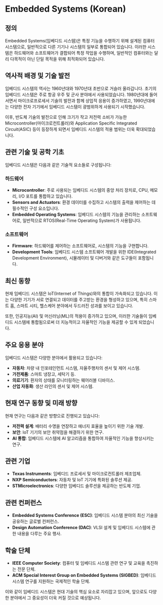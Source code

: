 # Embedded Systems (Korean)

## 정의

Embedded Systems(임베디드 시스템)은 특정 기능을 수행하기 위해 설계된 컴퓨터 시스템으로, 일반적으로 다른 기기나 시스템의 일부로 통합되어 있습니다. 이러한 시스템은 하드웨어와 소프트웨어가 결합되어 특정 작업을 수행하며, 일반적인 컴퓨터와는 달리 다목적이 아닌 단일 목적을 위해 최적화되어 있습니다.

## 역사적 배경 및 기술 발전

임베디드 시스템의 역사는 1960년대와 1970년대 초반으로 거슬러 올라갑니다. 초기의 임베디드 시스템은 주로 항공 우주 및 군사 분야에서 사용되었습니다. 1980년대에 들어서면서 마이크로프로세서 기술의 발전과 함께 상업적 응용이 증가하였고, 1990년대에는 다양한 전자 기기에서 임베디드 시스템이 광범위하게 사용되기 시작했습니다.

이후, 반도체 기술의 발전으로 인해 크기가 작고 저전력 소비가 가능한 Microcontroller(마이크로컨트롤러)와 Application Specific Integrated Circuit(ASIC) 등이 등장하게 되면서 임베디드 시스템의 적용 범위는 더욱 확대되었습니다.

## 관련 기술 및 공학 기초

임베디드 시스템은 다음과 같은 기술적 요소들로 구성됩니다:

### 하드웨어

- **Microcontroller**: 주로 사용되는 임베디드 시스템의 중앙 처리 장치로, CPU, 메모리, I/O 포트를 통합하고 있습니다.
- **Sensors and Actuators**: 환경 데이터를 수집하고 시스템의 출력을 제어하는 데 필수적인 구성 요소입니다.
- **Embedded Operating Systems**: 임베디드 시스템의 기능을 관리하는 소프트웨어로, 일반적으로 RTOS(Real-Time Operating System)가 사용됩니다.

### 소프트웨어

- **Firmware**: 하드웨어를 제어하는 소프트웨어로, 시스템의 기능을 구현합니다.
- **Development Tools**: 임베디드 시스템 소프트웨어 개발을 위한 IDE(Integrated Development Environment), 시뮬레이터 및 디버거와 같은 도구들이 포함됩니다.

## 최신 동향

현재 임베디드 시스템은 IoT(Internet of Things)와의 통합이 가속화되고 있습니다. 이는 다양한 기기가 서로 연결되고 데이터를 주고받는 환경을 형성하고 있으며, 특히 스마트 홈, 스마트 시티, 헬스케어 분야에서 두드러진 성과를 보이고 있습니다.

또한, 인공지능(AI) 및 머신러닝(ML)의 적용이 증가하고 있으며, 이러한 기술들이 임베디드 시스템에 통합됨으로써 더 지능적이고 자율적인 기능을 제공할 수 있게 되었습니다.

## 주요 응용 분야

임베디드 시스템은 다양한 분야에서 활용되고 있습니다:

- **자동차**: 차량 내 인포테인먼트 시스템, 자율주행차의 센서 및 제어 시스템.
- **가전제품**: 스마트 냉장고, 세탁기 등.
- **의료기기**: 환자의 상태를 모니터링하는 웨어러블 디바이스.
- **산업 자동화**: 생산 라인의 센서 및 제어 시스템.

## 현재 연구 동향 및 미래 방향

현재 연구는 다음과 같은 방향으로 진행되고 있습니다:

- **저전력 설계**: 배터리 수명을 연장하고 에너지 효율을 높이기 위한 기술 개발.
- **보안**: IoT 기기의 보안 취약점을 해결하기 위한 연구.
- **AI 통합**: 임베디드 시스템에 AI 알고리즘을 통합하여 자율적인 기능을 향상시키는 연구.

## 관련 기업

- **Texas Instruments**: 임베디드 프로세서 및 마이크로컨트롤러 제조업체.
- **NXP Semiconductors**: 자동차 및 IoT 기기에 특화된 솔루션 제공.
- **STMicroelectronics**: 다양한 임베디드 솔루션을 제공하는 반도체 기업.

## 관련 컨퍼런스

- **Embedded Systems Conference (ESC)**: 임베디드 시스템 분야의 최신 기술을 공유하는 글로벌 컨퍼런스.
- **Design Automation Conference (DAC)**: VLSI 설계 및 임베디드 시스템에 관한 내용을 다루는 주요 행사.

## 학술 단체

- **IEEE Computer Society**: 컴퓨터 및 임베디드 시스템 관련 연구 및 교육을 촉진하는 전문 단체.
- **ACM Special Interest Group on Embedded Systems (SIGBED)**: 임베디드 시스템 연구를 지원하는 국제적인 학술 단체.

이와 같이 임베디드 시스템은 현대 기술의 핵심 요소로 자리잡고 있으며, 앞으로도 다양한 분야에서 그 중요성이 더욱 커질 것으로 예상됩니다.